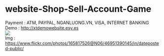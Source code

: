 # website-Shop-Sell-Account-Game
Payment : ATM, PAYPAL, NGANLUONG.VN, VISA, INTERNET BANKING
Demo :  http://xtdemowebsite.esy.es
<br/><img src="https://www.flickr.com/photos/165817526@N06/46951390145/in/dateposted-public/"><br/>
Img : https://www.flickr.com/photos/165817526@N06/46951390145/in/dateposted-public/

